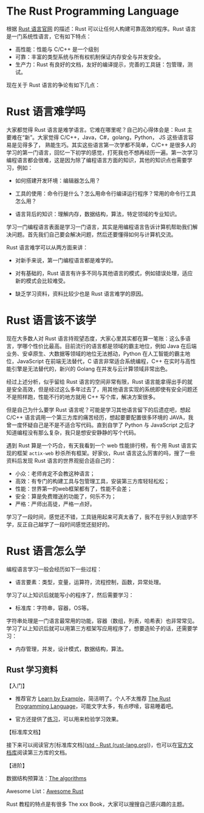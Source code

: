 # The Rust Programming Language

根据 [Rust 语言官网](https://www.rust-lang.org/) 的描述：Rust 可以让任何人构建可靠高效的程序。Rust 语言是一门系统性语言，它有如下特点：

- 高性能：性能与 C/C++ 是一个级别
- 可靠：丰富的类型系统与所有权机制保证内存安全与并发安全。
- 生产力：Rust 有良好的文档，友好的编译提示，完善的工具链：包管理，测试。

现在关于 Rust 语言的争论有如下几点：

# Rust 语言难学吗

大家都觉得 Rust 语言是难学语言。它难在哪里呢？自己的心得体会是：Rust 主要难在“新”。大家觉得 C/C++，Java，C#，golang，Python， JS 这些语言容易是见得多了， 熟能生巧。其实这些语言第一次学都不简单，C/C++  是很多人的学习的第一门语言，回忆一下初学的感觉，打死我也不想再经历一遍。第一次学习编程语言都会很难，这是因为除了编程语言方面的知识，其他的知识点也需要学习，例如：

- 如何搭建开发环境：编辑器怎么用？
- 工具的使用：命令行是什么？怎么用命令行编译运行程序？常用的命令行工具怎么用？

- 语言背后的知识：理解内存，数据结构，算法，特定领域的专业知识。

学习一门编程语言表面是学习一门语言，其实是用编程语言告诉计算机帮助我们解决问题。首先我们自己要会解决问题，然后还要懂得如何与计算机交流。

Rust 语言难学可以从两方面来讲：

- 对新手来说，第一门编程语言都是难学的。
- 对有基础的，Rust 语言有许多不同与其他语言的模式，例如错误处理，适应新的模式会比较难受。

- 缺乏学习资料，资料比较少也是 Rust 语言难学的原因。

# Rust 语言该不该学

现在大多数人对 Rust 语言持观望态度，大家心里其实都在算一笔账：这么多语言，学哪个性价比最高。目前流行的语言都是领域的霸主地位，例如 Java 在后端业务、安卓原生、大数据等领域的地位无法撼动，Python 在人工智能的霸主地位，JavaScript 在前端无法替代，C 语言非常适合系统编程，C++ 在实时与高性能引擎是无法替代的，新兴的 Golang 在并发与云计算领域非常出色。

经过上述分析，似乎留给 Rust 语言的空间非常有限，Rust 语言能拿得出手的就是安全高效，但是经过这么多年过去了，用其他语言实现的系统即使有安全问题还不是照样跑，性能不行的地方就用 C++ 写个库，解决方案很多。

但是自己为什么要学 Rust 语言呢？可能是学习其他语言留下的后遗症吧，想起 C/C++ 语言调用一个第三方库的痛苦经历，想起要要配置很多环境的 JAVA，我曾一度怀疑自己是不是不适合写代码。直到自学了 Python 与 JavaScript 之后才知道编程没有那么复杂，我只是想安安静静的写个代码。

遇到 Rust 算是一个巧合，有天我看到一个 web 性能排行榜，有个用 Rust 语言实现的框架 `actix-web` 秒杀所有框架。好家伙，Rust 语言这么厉害的吗，搜了一些资料后发现 Rust 语言的世界观挺合适自己的：

- 小众：老师肯定不会教这种语言；
- 高效：有专门的构建工具与包管理工具，安装第三方库轻轻松松；
- 性能：世界第一的web框架都有了，性能不会差；
- 安全：算是免费赠送的功能了，何乐不为；
- 严格：严师出高徒，严格一点好。

学习了一段时间，感觉还不错，工具链用起来可真太香了，我不在乎别人到底学不学，反正自己越学了一段时间感觉还挺好的。

# Rust 语言怎么学

编程语言学习一般会经历如下一些过程：

- 语言要素：类型，变量，运算符，流程控制，函数，异常处理。

学习了以上知识后就能写小的程序了，然后需要学习：

- 标准库：字符串，容器，OS等。

字符串处理是一门语言最常用的功能，容器（数组，列表，哈希表）也非常常见。学习了以上知识后就可以用第三方框架写应用程序了，想要造轮子的话，还需要学习：

- 内存管理，并发，设计模式，数据结构，算法。

## Rust 学习资料

【入门】

- 推荐官方 [Learn by Example](https://doc.rust-lang.org/stable/rust-by-example/)，简洁明了。个人不太推荐 [The Rust Programming Language](https://doc.rust-lang.org/book/)，可能文字太多，有点啰嗦，容易睡着吧。

- 官方还提供了[练习](https://github.com/rust-lang/rustlings/)，可以用来检验学习效果。

【标准库文档】

接下来可以阅读官方[标准库文档]([std - Rust (rust-lang.org)](https://doc.rust-lang.org/std/index.html))，也可以在[官方文档库](https://docs.rs/)阅读第三方库的文档。

【进阶】

数据结构预算法：[The algorithms](https://github.com/TheAlgorithms/Rust)

Awesome List：[Awesome Rust](https://github.com/rust-unofficial/awesome-rust)

Rust 教程的特点是有很多 The xxx Book，大家可以搜搜自己感兴趣的主题。
